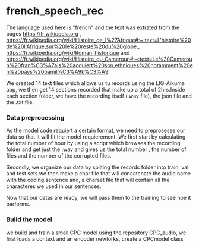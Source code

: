 # french_speech_rec


The language used here is "french" and the text was extrated from the pages https://fr.wikipedia.org , https://fr.wikipedia.org/wiki/Histoire_de_l%27Afrique#:~:text=L'histoire%20de%20l'Afrique,sur%20le%20reste%20du%20globe., https://fr.wikipedia.org/wiki/Roman_historique and https://fr.wikipedia.org/wiki/Histoire_du_Cameroun#:~:text=Le%20Cameroun%20fran%C3%A7ais%20acquiert%20son,ethniques%20notamment%20en%20pays%20bamil%C3%A9k%C3%A9.


We created 14 text files which allows us tu records using the LIG-Aikuma app, we then get 14 sections recorded  that make up a total of 2hrs.Inside each section folder, we have the recording itself (.wav file), the json file and the .txt file.

### Data preprocessing

As the model code requiert a certain format, we need to preprosesse our data so that it will fit the model requierement.
We first start by calculating the total number of hour by using a script which browses the recording folder and get just the .wav and gives us the total number , the number of files and the number of the corrupted files.

Secondly, we organize our data by spliting the records folder into train, val and test sets.we then make a char file that will concatenate the audio name with the coding sentence and, a charset file that will contain all the characteres we used in our sentences.

Now that our datas are ready, we will pass them to the training to see hoe it performs.

### Build the model

we build and train a small CPC model using the repository CPC_audio, we first loads a context and an encoder newtorks, create a CPCmodel class
 
